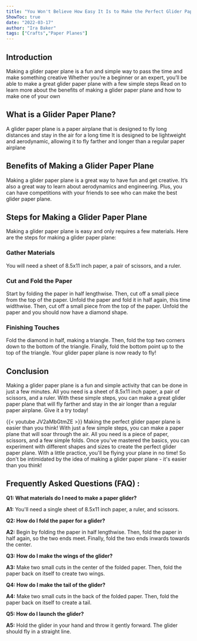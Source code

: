 ```yaml
---
title: "You Won't Believe How Easy It Is to Make the Perfect Glider Paper Plane!"
ShowToc: true 
date: "2022-03-17"
author: "Ira Baker" 
tags: ["Crafts","Paper Planes"]
---
```

## Introduction 
Making a glider paper plane is a fun and simple way to pass the time and make something creative Whether you’re a beginner or an expert, you’ll be able to make a great glider paper plane with a few simple steps Read on to learn more about the benefits of making a glider paper plane and how to make one of your own

## What is a Glider Paper Plane?
A glider paper plane is a paper airplane that is designed to fly long distances and stay in the air for a long time It is designed to be lightweight and aerodynamic, allowing it to fly farther and longer than a regular paper airplane 

## Benefits of Making a Glider Paper Plane
Making a glider paper plane is a great way to have fun and get creative. It’s also a great way to learn about aerodynamics and engineering. Plus, you can have competitions with your friends to see who can make the best glider paper plane.

## Steps for Making a Glider Paper Plane
Making a glider paper plane is easy and only requires a few materials. Here are the steps for making a glider paper plane:

### Gather Materials
You will need a sheet of 8.5x11 inch paper, a pair of scissors, and a ruler.

### Cut and Fold the Paper
Start by folding the paper in half lengthwise. Then, cut off a small piece from the top of the paper. Unfold the paper and fold it in half again, this time widthwise. Then, cut off a small piece from the top of the paper. Unfold the paper and you should now have a diamond shape.

### Finishing Touches
Fold the diamond in half, making a triangle. Then, fold the top two corners down to the bottom of the triangle. Finally, fold the bottom point up to the top of the triangle. Your glider paper plane is now ready to fly!

## Conclusion
Making a glider paper plane is a fun and simple activity that can be done in just a few minutes. All you need is a sheet of 8.5x11 inch paper, a pair of scissors, and a ruler. With these simple steps, you can make a great glider paper plane that will fly farther and stay in the air longer than a regular paper airplane. Give it a try today!

{{< youtube JV2aMbGtmZE >}} 
Making the perfect glider paper plane is easier than you think! With just a few simple steps, you can make a paper plane that will soar through the air. All you need is a piece of paper, scissors, and a few simple folds. Once you've mastered the basics, you can experiment with different shapes and sizes to create the perfect glider paper plane. With a little practice, you'll be flying your plane in no time! So don't be intimidated by the idea of making a glider paper plane - it's easier than you think!

## Frequently Asked Questions (FAQ) :
**Q1: What materials do I need to make a paper glider?**

**A1:** You'll need a single sheet of 8.5x11 inch paper, a ruler, and scissors. 

**Q2: How do I fold the paper for a glider?**

**A2:** Begin by folding the paper in half lengthwise. Then, fold the paper in half again, so the two ends meet. Finally, fold the two ends inwards towards the center.

**Q3: How do I make the wings of the glider?**

**A3:** Make two small cuts in the center of the folded paper. Then, fold the paper back on itself to create two wings.

**Q4: How do I make the tail of the glider?**

**A4:** Make two small cuts in the back of the folded paper. Then, fold the paper back on itself to create a tail.

**Q5: How do I launch the glider?**

**A5:** Hold the glider in your hand and throw it gently forward. The glider should fly in a straight line.



